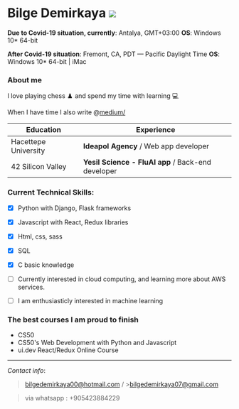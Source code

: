 # Bilge Demirkaya [<img src="https://img.icons8.com/plasticine/100/000000/linkedin.png"/>](https://www.linkedin.com/in/bilge-demirkaya/)

**Due to Covid-19 situation, currently**: Antalya, GMT+03:00 **OS**: Windows 10* 64-bit

**After Covid-19 situation**: Fremont, CA, PDT — Pacific Daylight Time **OS**: Windows 10* 64-bit | iMac 


### About me 

I love playing chess ♟️ and spend my time with learning 💻

When I have time I also write @[medium/](https://medium.com/@bilgedemirkaya/)


| Education  | Experience |
| ------------- | ------------------------------------------------ |
| Hacettepe University  | **Ideapol Agency** / Web app developer |
| 42 Silicon Valley  | **Yesil Science - FluAI app** / Back-end developer |

### Current Technical Skills:

- [x] Python with Django, Flask frameworks
- [x] Javascript with React, Redux libraries
- [x] Html, css, sass 
- [x] SQL
- [x] C basic knowledge
- [ ] Currently interested in cloud computing, and learning more about AWS services.
- [ ] I am enthusiasticly interested in machine learning 



### The best courses I am proud to finish

- CS50
- CS50's Web Development with Python and Javascript
- ui.dev React/Redux Online Course


* * *

*Contact info*: 

>bilgedemirkaya00@hotmail.com / >bilgedemirkaya07@gmail.com

>via whatsapp : +905423884229

